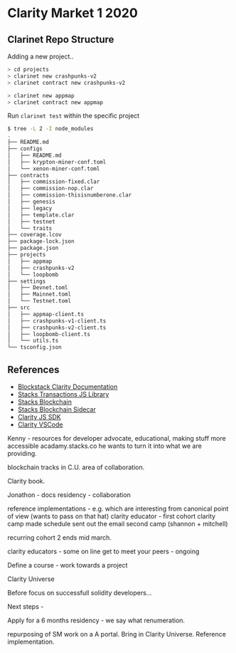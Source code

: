 # Clarity Market 1 2020

## Clarinet Repo Structure

Adding a new project..

```bash
> cd projects
> clarinet new crashpunks-v2
> clarinet contract new crashpunks-v2

> clarinet new appmap
> clarinet contract new appmap
```

Run `clarinet test` within the specific project

```bash
$ tree -L 2 -I node_modules
.
├── README.md
├── configs
│   ├── README.md
│   ├── krypton-miner-conf.toml
│   └── xenon-miner-conf.toml
├── contracts
│   ├── commission-fixed.clar
│   ├── commission-nop.clar
│   ├── commission-thisisnumberone.clar
│   ├── genesis
│   ├── legacy
│   ├── template.clar
│   ├── testnet
│   └── traits
├── coverage.lcov
├── package-lock.json
├── package.json
├── projects
│   ├── appmap
│   ├── crashpunks-v2
│   └── loopbomb
├── settings
│   ├── Devnet.toml
│   ├── Mainnet.toml
│   └── Testnet.toml
├── src
│   ├── appmap-client.ts
│   ├── crashpunks-v1-client.ts
│   ├── crashpunks-v2-client.ts
│   ├── loopbomb-client.ts
│   └── utils.ts
└── tsconfig.json
```


## References

* [Blockstack Clarity Documentation](https://docs.blockstack.org/core/smart/rpc-api.html)
* [Stacks Transactions JS Library](https://github.com/blockstack/stacks.js)
* [Stacks Blockchain](https://github.com/blockstack/stacks-blockchain)
* [Stacks Blockchain Sidecar](https://github.com/blockstack/stacks-blockchain-sidecar)
* [Clarity JS SDK](https://github.com/blockstack/clarity-js-sdk)
* [Clarity VSCode](https://github.com/blockstack/clarity-vscode)

Kenny - resources for developer advocate, educational, making stuff more accessible
    acadamy.stacks.co
    he wants to turn it into what we are providing.

blockchain tracks in C.U. area of collaboration.

Clarity book.

Jonathon - docs residency - collaboration

reference implementations - e.g. which are interesting from canonical point of view
                              (wants to pass on that hat)
clarity educator - first cohort clarity camp
 made schedule
 sent out the email
second camp (shannon + mitchell)

recurring cohort 2 ends mid march.

clarity educators - some on line get to meet your peers -
ongoing

Define a course - work towards a project

Clarity Universe

Before focus on successfull solidity developers...

Next steps -

Apply for a 6 months residency - we say what renumeration.

repurposing of SM work on a A portal. Bring in Clarity Universe. Reference implementation.



